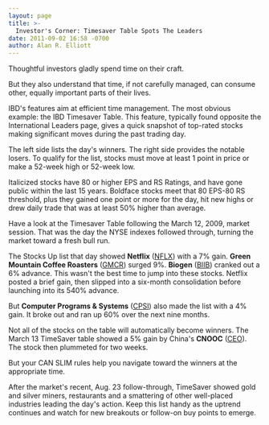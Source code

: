 ```yaml
---
layout: page
title: >-
  Investor's Corner: Timesaver Table Spots The Leaders
date: 2011-09-02 16:58 -0700
author: Alan R. Elliott
---
```





Thoughtful investors gladly spend time on their craft.

  

But they also understand that time, if not carefully managed, can consume other, equally important parts of their lives.

  

IBD's features aim at efficient time management. The most obvious example: the IBD Timesaver Table. This feature, typically found opposite the International Leaders page, gives a quick snapshot of top-rated stocks making significant moves during the past trading day.

  

The left side lists the day's winners. The right side provides the notable losers. To qualify for the list, stocks must move at least 1 point in price or make a 52-week high or 52-week low.

  

Italicized stocks have 80 or higher EPS and RS Ratings, and have gone public within the last 15 years. Boldface stocks meet that 80 EPS-80 RS threshold, plus they gained one point or more for the day, hit new highs or drew daily trade that was at least 50% higher than average.

  

Have a look at the Timesaver Table following the March 12, 2009, market session. That was the day the NYSE indexes followed through, turning the market toward a fresh bull run.

  

The Stocks Up list that day showed **Netflix** ([NFLX](https://research.investors.com/quote.aspx?symbol=NFLX)) with a 7% gain. **Green Mountain Coffee Roasters** ([GMCR](https://research.investors.com/quote.aspx?symbol=GMCR)) surged 9%. **Biogen** ([BIIB](https://research.investors.com/quote.aspx?symbol=BIIB)) cranked out a 6% advance. This wasn't the best time to jump into these stocks. Netflix posted a brief gain, then slipped into a six-month consolidation before launching into its 540% advance.

  

But **Computer Programs & Systems** ([CPSI](https://research.investors.com/quote.aspx?symbol=CPSI)) also made the list with a 4% gain. It broke out and ran up 60% over the next nine months.

  

Not all of the stocks on the table will automatically become winners. The March 13 TimeSaver table showed a 5% gain by China's **CNOOC** ([CEO](https://research.investors.com/quote.aspx?symbol=CEO)). The stock then plummeted for two weeks.

  

But your CAN SLIM rules help you navigate toward the winners at the appropriate time.

  

After the market's recent, Aug. 23 follow-through, TimeSaver showed gold and silver miners, restaurants and a smattering of other well-placed industries leading the day's action. Keep this list handy as the uptrend continues and watch for new breakouts or follow-on buy points to emerge.




